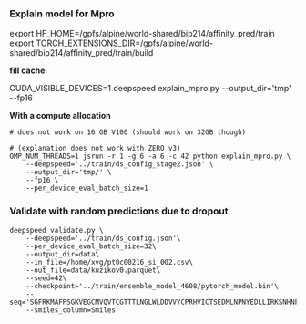 ### Explain model for Mpro

export HF_HOME=/gpfs/alpine/world-shared/bip214/affinity_pred/train
export TORCH_EXTENSIONS_DIR=/gpfs/alpine/world-shared/bip214/affinity_pred/train/build

**fill cache**

CUDA_VISIBLE_DEVICES=1 deepspeed explain_mpro.py  --output_dir='tmp' --fp16

**With a compute allocation**

```
# does not work on 16 GB V100 (should work on 32GB though)

# (explanation does not work with ZERO v3)
OMP_NUM_THREADS=1 jsrun -r 1 -g 6 -a 6 -c 42 python explain_mpro.py \
    --deepspeed='../train/ds_config_stage2.json' \
    --output_dir='tmp/' \
    --fp16 \
    --per_device_eval_batch_size=1
```


### Validate with random predictions due to dropout

```
deepspeed validate.py \
    --deepspeed='../train/ds_config.json'\
    --per_device_eval_batch_size=32\
    --output_dir=data\
    --in_file=/home/xvg/pt0c00216_si_002.csv\
    --out_file=data/kuzikov0.parquet\
    --seed=42\
    --checkpoint='../train/ensemble_model_4608/pytorch_model.bin'\
    --seq='SGFRKMAFPSGKVEGCMVQVTCGTTTLNGLWLDDVVYCPRHVICTSEDMLNPNYEDLLIRKSNHNFLVQAGNVQLRVIGHSMQNCVLKLKVDTANPKTPKYKFVRIQPGQTFSVLACYNGSPSGVYQCAMRPNFTIKGSFLNGSCGSVGFNIDYDCVSFCYMHHMELPTGVHAGTDLEGNFYGPFVDRQTAQAAGTDTTITVNVLAWLYAAVINGDRWFLNRFTTTLNDFNLVAMKYNYEPLTQDHVDILGPLSAQTGIAVLDMCASLKELLQNGMNGRTILGSALLEDEFTPFDVVRQCSGVTFQ'\
    --smiles_column=Smiles
```
